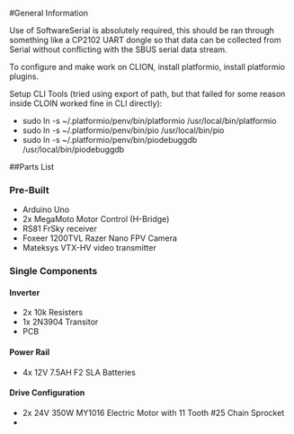 #General Information


Use of SoftwareSerial is absolutely required, this should be ran through something like a CP2102 UART dongle
so that data can be collected from Serial without conflicting with the SBUS serial data stream.


To configure and make work on CLION, install platformio, install platformio plugins.

Setup CLI Tools (tried using export of path, but that failed for some reason inside CLOIN worked fine in CLI directly):
* sudo ln -s ~/.platformio/penv/bin/platformio /usr/local/bin/platformio
* sudo ln -s ~/.platformio/penv/bin/pio /usr/local/bin/pio
* sudo ln -s ~/.platformio/penv/bin/piodebuggdb /usr/local/bin/piodebuggdb




##Parts List

### Pre-Built
* Arduino Uno
* 2x MegaMoto Motor Control (H-Bridge)
* RS81 FrSky receiver
* Foxeer 1200TVL Razer Nano FPV Camera
* Mateksys VTX-HV video transmitter

### Single Components

#### Inverter
* 2x 10k Resisters
* 1x 2N3904 Transitor
* PCB

#### Power Rail
* 4x 12V 7.5AH F2 SLA Batteries 

#### Drive Configuration
* 2x 24V 350W MY1016 Electric Motor with 11 Tooth #25 Chain Sprocket
* 
